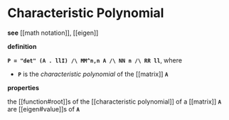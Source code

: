 # Characteristic Polynomial

**see** [[math notation]], [[eigen]]

**definition**

**`P = "det" (A . llI) /\ MM^n,n A /\ NN n /\ RR ll`**, where

- **`P`** is the _characteristic polynomial_ of the [[matrix]] **`A`**

**properties**

the [[function#root]]s of the [[characteristic polynomial]] of a [[matrix]] **`A`** are [[eigen#value]]s of **`A`**
